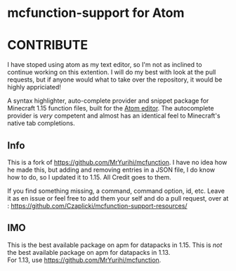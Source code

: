 # mcfunction-support for Atom

# CONTRIBUTE
I have stoped using atom as my text editor,
so I'm not as inclined to continue working on this extention.
I will do my best with look at the pull requests,
but if anyone would what to take over the repository,
it would be highly appriciated!

A syntax highlighter, auto-complete provider and snippet package for Minecraft 1.15
function files, built for the [Atom editor](https://atom.io/). The autocomplete
provider is *very* competent and almost has an identical feel to Minecraft's native
tab completions.

## Info
This is a fork of https://github.com/MrYurihi/mcfunction.
I have no idea how he made this, but adding and removing entries in a JSON file,
I do know how to do, so I updated it to 1.15. All Credit goes to them.

If you find something missing, a command, command option, id, etc.
Leave it as en issue or feel free to add them your self and do a pull request,
over at : https://github.com/Czaplicki/mcfunction-support-resources/


## IMO
This is the best available package on apm for datapacks in 1.15.
This is *not* the best available package on apm for datapacks in 1.13.  
For 1.13, use https://github.com/MrYurihi/mcfunction.
